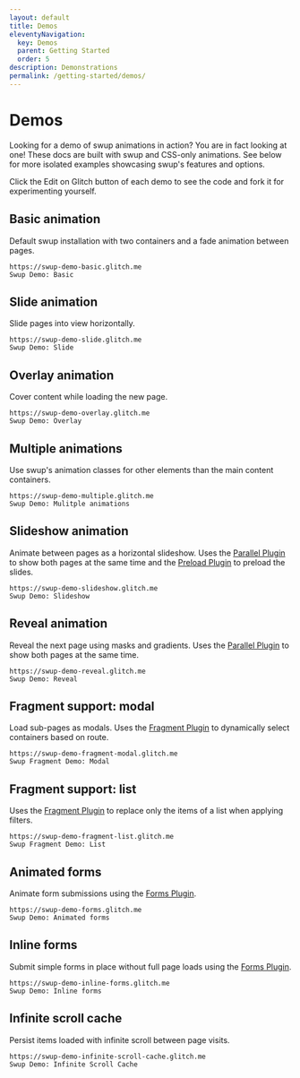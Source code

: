 ```yaml
---
layout: default
title: Demos
eleventyNavigation:
  key: Demos
  parent: Getting Started
  order: 5
description: Demonstrations
permalink: /getting-started/demos/
---
```


# Demos

Looking for a demo of swup animations in action? You are in fact looking at one! These docs are built
with swup and CSS-only animations. See below for more isolated examples showcasing swup's
features and options.

Click the <span class="glitch__pill glitch__pill--dummy">Edit on Glitch</span> button
of each demo to see the code and fork it for experimenting yourself.

## Basic animation

Default swup installation with two containers and a fade animation between pages.

```glitch
https://swup-demo-basic.glitch.me
Swup Demo: Basic
```

## Slide animation

Slide pages into view horizontally.

```glitch
https://swup-demo-slide.glitch.me
Swup Demo: Slide
```

## Overlay animation

Cover content while loading the new page.

```glitch
https://swup-demo-overlay.glitch.me
Swup Demo: Overlay
```

## Multiple animations

Use swup's animation classes for other elements than the main content containers.

```glitch
https://swup-demo-multiple.glitch.me
Swup Demo: Mulitple animations
```

## Slideshow animation

Animate between pages as a horizontal slideshow. Uses the [Parallel Plugin](/plugins/parallel-plugin/) to show both pages at the same time
and the [Preload Plugin](/plugins/preload-plugin/) to preload the slides.

```glitch
https://swup-demo-slideshow.glitch.me
Swup Demo: Slideshow
```

## Reveal animation

Reveal the next page using masks and gradients.
Uses the [Parallel Plugin](/plugins/parallel-plugin/) to show both pages at the same time.

```glitch
https://swup-demo-reveal.glitch.me
Swup Demo: Reveal
```

## Fragment support: modal

Load sub-pages as modals.
Uses the [Fragment Plugin](/plugins/fragment-plugin/) to dynamically select containers based on route.

```glitch
https://swup-demo-fragment-modal.glitch.me
Swup Fragment Demo: Modal
```

## Fragment support: list

Uses the [Fragment Plugin](/plugins/fragment-plugin/) to replace only the items of a list when applying filters.

```glitch
https://swup-demo-fragment-list.glitch.me
Swup Fragment Demo: List
```

## Animated forms

Animate form submissions using the [Forms Plugin](/plugins/forms-plugin/).

```glitch
https://swup-demo-forms.glitch.me
Swup Demo: Animated forms
```

## Inline forms

Submit simple forms in place without full page loads using the [Forms Plugin](/plugins/forms-plugin/).

```glitch
https://swup-demo-inline-forms.glitch.me
Swup Demo: Inline forms
```

## Infinite scroll cache

Persist items loaded with infinite scroll between page visits.

```glitch
https://swup-demo-infinite-scroll-cache.glitch.me
Swup Demo: Infinite Scroll Cache
```
